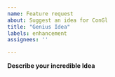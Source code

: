 ```yaml
---
name: Feature request
about: Suggest an idea for ConGl
title: "Genius Idea"
labels: enhancement
assignees: ''

---
```


**Describe your incredible Idea**
